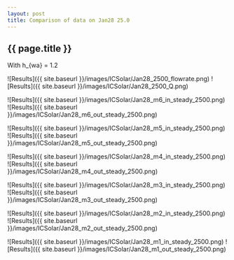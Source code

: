 ```yaml
---
layout: post
title: Comparison of data on Jan28 25.0
---
```

{{ page.title }}
-----------------
With h_{wa} = 1.2

![Results]({{ site.baseurl }}/images/ICSolar/Jan28_2500_flowrate.png) ![Results]({{ site.baseurl }}/images/ICSolar/Jan28_2500_Q.png)

![Results]({{ site.baseurl }}/images/ICSolar/Jan28_m6_in_steady_2500.png) ![Results]({{ site.baseurl }}/images/ICSolar/Jan28_m6_out_steady_2500.png)

![Results]({{ site.baseurl }}/images/ICSolar/Jan28_m5_in_steady_2500.png) ![Results]({{ site.baseurl }}/images/ICSolar/Jan28_m5_out_steady_2500.png)

![Results]({{ site.baseurl }}/images/ICSolar/Jan28_m4_in_steady_2500.png) ![Results]({{ site.baseurl }}/images/ICSolar/Jan28_m4_out_steady_2500.png)

![Results]({{ site.baseurl }}/images/ICSolar/Jan28_m3_in_steady_2500.png) ![Results]({{ site.baseurl }}/images/ICSolar/Jan28_m3_out_steady_2500.png)

![Results]({{ site.baseurl }}/images/ICSolar/Jan28_m2_in_steady_2500.png) ![Results]({{ site.baseurl }}/images/ICSolar/Jan28_m2_out_steady_2500.png)

![Results]({{ site.baseurl }}/images/ICSolar/Jan28_m1_in_steady_2500.png) ![Results]({{ site.baseurl }}/images/ICSolar/Jan28_m1_out_steady_2500.png)

